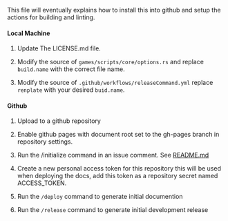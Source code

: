 This file will eventually explains how to install this into github
and setup the actions for building and linting.

#### Local Machine

1. Update The LICENSE.md file.

1. Modify the source of `games/scripts/core/options.rs` and replace
   `build.name` with the correct file name.
1. Modify the source of `.github/workflows/releaseCommand.yml` replace
   `renplate` with your desired `buid.name`.


#### Github

1. Upload to a github repository

1. Enable github pages with document root set to the gh-pages branch in
   repository settings.
1. Run the /initialize command in an issue comment. See [README.md](./README.md)
1. Create a new personal access token for this repository this will be used when
   deploying the docs, add this token as a repository secret named ACCESS_TOKEN.
1. Run the `/deploy` command to generate initial documention
1. Run the `/release` command to generate initial development release
